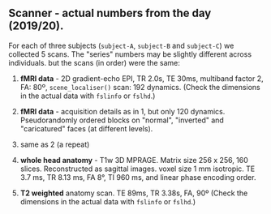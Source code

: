 ## Scanner - actual numbers from the day (2019/20).

For each of three subjects (``subject-A``, ``subject-B`` and ``subject-C``) we collected 5 scans. The "series" numbers may be slightly different across individuals. but the scans (in order) were the same:

1. **fMRI data** - 2D gradient-echo EPI, TR 2.0s, TE 30ms, multiband factor 2, FA: 80º, ``scene_localiser()`` scan: 192 dynamics. (Check the dimensions in the actual data with ``fslinfo`` or ``fslhd``.)

2. **fMRI data** - acquisition details as in 1, but only 120 dynamics. Pseudorandomly ordered blocks on "normal", "inverted" and "caricatured" faces (at different levels).

3. same as 2 (a repeat)

4. **whole head anatomy** - T1w 3D MPRAGE. Matrix size 256 x 256, 160 slices. Reconstructed as sagittal images. voxel size 1 mm isotropic. TE 3.7 ms, TR 8.13 ms, FA 8°, TI 960 ms, and linear phase encoding order.

5. **T2 weighted** anatomy scan. TE 89ms, TR 3.38s, FA, 90º (Check the dimensions in the actual data with ``fslinfo`` or ``fslhd``.)
